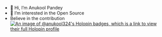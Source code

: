 - 👋 Hi, I’m Anukool Pandey
- 👀 I’m interested in the Open Source 
- Believe in the contribution
  [![An image of @anukool324's Holopin badges, which is a link to view their full Holopin profile](https://holopin.me/anukool324)](https://holopin.io/@anukool324)


